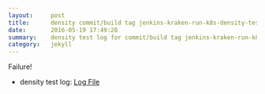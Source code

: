 ```yaml
---
layout:     post
title:      density commit/build tag jenkins-kraken-run-k8s-density-tests-96-3
date:       2016-05-19 17:49:28
summary:    density test log for commit/build tag jenkins-kraken-run-k8s-density-tests-96-3.
category:   jekyll
---
```


Failure!

- density test log: [Log File](http://s3-us-west-2.amazonaws.com/kraken-e2e-logs/density/jenkins-kraken-run-k8s-density-tests-96-3/build-log.txt)
